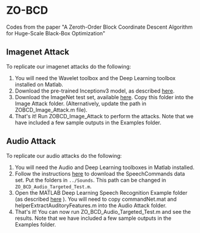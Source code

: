 # ZO-BCD
Codes from the paper "A Zeroth-Order Block Coordinate Descent Algorithm for Huge-Scale Black-Box Optimization"

## Imagenet Attack
To replicate our imagenet attacks do the following:
1. You will need the Wavelet toolbox and the Deep Learning toolbox installed on Matlab.
2. Download the pre-trained Inceptionv3 model, as described [here](https://www.mathworks.com/help/deeplearning/ref/inceptionv3.html).
3. Download the ImageNet test set, available [here](http://jaina.cs.ucdavis.edu/datasets/adv/imagenet/). Copy this folder into the Image Attack folder. (Alternatively, update the path in ZOBCD_Image_Attack.m file).
4. That's it! Run ZOBCD_Image_Attack to perform the attacks. Note that we have included a few sample outputs in the Examples folder.

## Audio Attack
To replicate our audio attacks do the following:
1. You will need the Audio and Deep Learning toolboxes in Matlab installed.
2. Follow the instructions [here](https://www.mathworks.com/help/deeplearning/ug/deep-learning-speech-recognition.html) to download the SpeechCommands data set. Put the folders in `../Sounds`. This path can be changed in `ZO_BCD_Audio_Targeted_Test.m`.
3. Open the MATLAB Deep Learning Speech Recognition Example folder (as described [here](https://www.mathworks.com/help/deeplearning/ug/deep-learning-speech-recognition.html) ). You will need to copy commandNet.mat and helperExtractAuditoryFeatures.m into the Audio Attack folder.
4. That's it! You can now run ZO_BCD_Audio_Targeted_Test.m and see the results. Note that we have included a few sample outputs in the Examples folder.
